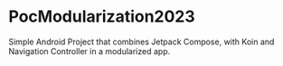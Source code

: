 # PocModularization2023

Simple Android Project that combines Jetpack Compose, with Koin and Navigation Controller in a modularized app.
